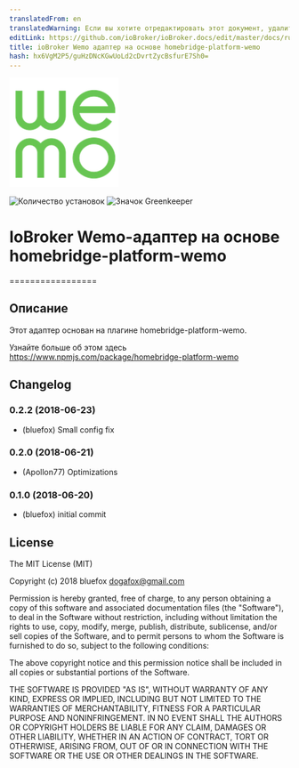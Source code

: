 ```yaml
---
translatedFrom: en
translatedWarning: Если вы хотите отредактировать этот документ, удалите поле «translationFrom», в противном случае этот документ будет снова автоматически переведен
editLink: https://github.com/ioBroker/ioBroker.docs/edit/master/docs/ru/adapterref/iobroker.ham-wemo/README.md
title: ioBroker Wemo адаптер на основе homebridge-platform-wemo
hash: hx6VgM2P5/guHzDNcKGwUoLd2cDvrtZycBsfurE7Sh0=
---
```

![логотип](../../../en/adapterref/iobroker.ham-wemo/admin/ham-wemo.png)

![Количество установок](http://iobroker.live/badges/ham-wemo-stable.svg)
![Значок Greenkeeper](https://badges.greenkeeper.io/ioBroker/ioBroker.ham-wemo.svg)

# IoBroker Wemo-адаптер на основе homebridge-platform-wemo
=================

## Описание
Этот адаптер основан на плагине homebridge-platform-wemo.

Узнайте больше об этом здесь https://www.npmjs.com/package/homebridge-platform-wemo

## Changelog

### 0.2.2 (2018-06-23)
* (bluefox) Small config fix

### 0.2.0 (2018-06-21)
* (Apollon77) Optimizations

### 0.1.0 (2018-06-20)
* (bluefox) initial commit

## License
The MIT License (MIT)

Copyright (c) 2018 bluefox <dogafox@gmail.com>

Permission is hereby granted, free of charge, to any person obtaining a copy
of this software and associated documentation files (the "Software"), to deal
in the Software without restriction, including without limitation the rights
to use, copy, modify, merge, publish, distribute, sublicense, and/or sell
copies of the Software, and to permit persons to whom the Software is
furnished to do so, subject to the following conditions:

The above copyright notice and this permission notice shall be included in
all copies or substantial portions of the Software.

THE SOFTWARE IS PROVIDED "AS IS", WITHOUT WARRANTY OF ANY KIND, EXPRESS OR
IMPLIED, INCLUDING BUT NOT LIMITED TO THE WARRANTIES OF MERCHANTABILITY,
FITNESS FOR A PARTICULAR PURPOSE AND NONINFRINGEMENT. IN NO EVENT SHALL THE
AUTHORS OR COPYRIGHT HOLDERS BE LIABLE FOR ANY CLAIM, DAMAGES OR OTHER
LIABILITY, WHETHER IN AN ACTION OF CONTRACT, TORT OR OTHERWISE, ARISING FROM,
OUT OF OR IN CONNECTION WITH THE SOFTWARE OR THE USE OR OTHER DEALINGS IN
THE SOFTWARE.